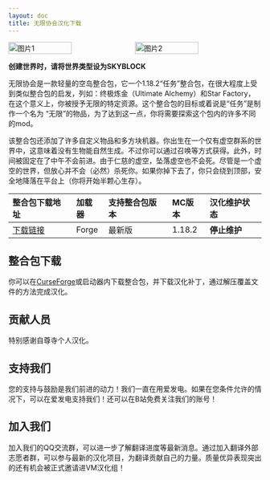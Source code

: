 ```yaml
---
layout: doc
title: 无限协会汉化下载
---
```


<div style="display: flex">
  <img src="https://media.forgecdn.net/attachments/474/471/infinity.png" style="width:50%" alt="图片1">
  <img src="https://media.forgecdn.net/attachments/474/469/bannernew.png" style="width:50%" alt="图片2">
</div>

**创建世界时，请将世界类型设为SKYBLOCK**

无限协会是一款轻量的空岛整合包，它一个1.18.2“任务”整合包，在很大程度上受到类似整合包的启发，列如：终极炼金（Ultimate Alchemy）和Star Factory，在这个意义上，你被授予无限的特定资源。这个整合包的目标或着说是“任务”是制作一个名为 “无限”的物品，为了达到这一点，你将需要探索这个包内的许多不同的mod。

该整合包还添加了许多自定义物品和多方块机器。你出生在一个仅有虚空群系的世界中，这意味着没有生物能自然生成。不过你可以通过召唤等方式获得。此外，时间被固定在了中午不会前进。由于仁慈的虚空，坠落虚空也不会死。尽管是一个虚空的世界，但放心并不会（必然）杀死你。如果你掉下去了，你只会绕到顶部，安全地降落在平台上（你将开始半颗心生存）。

<DownloadLinks :methods="[
  { id: 'baidu-drive', text: '下载汉化', icon: '/imgs/svg/baidu-drive.svg', link: 'https://pan.baidu.com/s/1OI533N2IMHssFsoGm5o0lg?pwd=x068#list/path=%2F%E8%87%AA%E5%B0%8A%E5%AF%BA%E6%B1%89%E5%8C%96%E5%85%A8%E9%9B%86%2F1.18.x%2FInfinity%20Foundation' },
  { id: 'bilibili', text: '专栏介绍', icon: '/imgs/svg/bilibili.svg', link: 'https://www.bilibili.com/read/cv18916475/' },
  { id: 'lazy', text: '懒汉下载', icon: '/imgs/logo/logo_64.png', link: 'https://pan.baidu.com/s/1OI533N2IMHssFsoGm5o0lg?pwd=x068#list/path=%2F%E8%87%AA%E5%B0%8A%E5%AF%BA%E6%B1%89%E5%8C%96%E5%85%A8%E9%9B%86%2F1.18.x%2FInfinity%20Foundation' }
]" />

| 整合包下载地址                                                                 | 加载器 | 支持整合包版本 | MC版本 | 汉化维护状态 |
| :----------------------------------------------------------------------------- | :----- | :------------- | :----- | :----------- |
| [下载链接](https://www.curseforge.com/minecraft/modpacks/infinity-foundation/) | Forge  | 最新版         | 1.18.2 | **停止维护** |

## 整合包下载

你可以在[CurseForge](https://www.curseforge.com/minecraft/modpacks/infinity-foundation/files/)或启动器内下载整合包，并下载汉化补丁，通过解压覆盖文件的方法完成汉化。

## 贡献人员

特别感谢自尊寺个人汉化。

## 支持我们

您的支持与鼓励是我们前进的动力！我们一直在用爱发电。如果在您条件允许的情况下，可以在爱发电支持我们！还可以在B站免费关注我们的账号！

## 加入我们

加入我们的QQ交流群，可以进一步了解翻译进度等最新消息。通过加入翻译外部志愿者群，可以参与最新的汉化项目，为翻译贡献自己的力量。质量优异表现突出的还有机会被正式邀请进VM汉化组！
